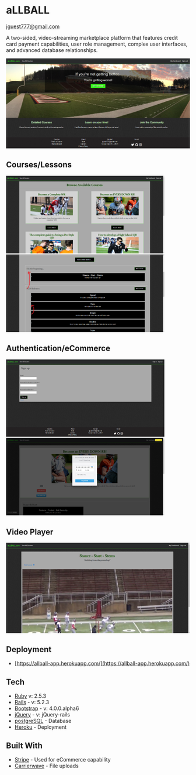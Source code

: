 # aLLBALL

[jguest777@gmail.com](mailto:jguest777@gmail.com)

A two-sided, video-streaming marketplace platform that features credit card payment capabilities, user role management, complex user interfaces, and advanced database relationships.

<img src="images/index.PNG">

## Courses/Lessons

<img src="images/courses.PNG" width="434"> <img src="images/lessons.PNG" width="434">

## Authentication/eCommerce

<img src="images/auth.PNG" width="434"> <img src="images/payment.PNG" width="434">

## Video Player

<img src="images/vid.PNG">

## Deployment

* [https://allball-app.herokuapp.com/](https://allball-app.herokuapp.com/)


## Tech

* [Ruby](https://www.ruby-lang.org/en/documentation/) v: 2.5.3
* [Rails](https://rubyonrails.org/) - v: 5.2.3
* [Bootstrap](https://getbootstrap.com/docs/4.4/getting-started/introduction/) - v: 4.0.0.alpha6
* [jQuery](https://jqueryui.com/download/) - v: jQuery-rails
* [postgreSQL](https://www.postgresql.org/) - Database
* [Heroku](https://devcenter.heroku.com/) - Deployment

## Built With

* [Stripe](https://stripe.com/docs) - Used for eCommerce capability
* [Carrierwave](https://github.com/carrierwaveuploader/carrierwave) - File uploads
